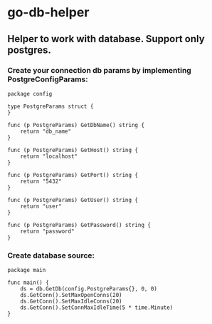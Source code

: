 # go-db-helper

Helper to work with database. Support only postgres.
----

### Create your connection db params by implementing PostgreConfigParams:

```
package config

type PostgreParams struct {
}

func (p PostgreParams) GetDbName() string {
	return "db_name"
}

func (p PostgreParams) GetHost() string {
	return "localhost"
}

func (p PostgreParams) GetPort() string {
	return "5432"
}

func (p PostgreParams) GetUser() string {
	return "user"
}

func (p PostgreParams) GetPassword() string {
	return "password"
}
```

### Create database source:

```
package main

func main() {
    ds = db.GetDb(config.PostgreParams{}, 0, 0)
    ds.GetConn().SetMaxOpenConns(20)
    ds.GetConn().SetMaxIdleConns(20)
    ds.GetConn().SetConnMaxIdleTime(5 * time.Minute)
}

```